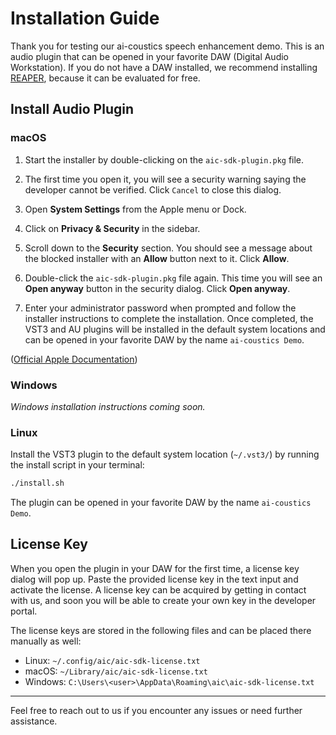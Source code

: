 # Installation Guide

Thank you for testing our ai-coustics speech enhancement demo. This is an audio plugin that can be opened in your favorite DAW (Digital Audio Workstation).
If you do not have a DAW installed, we recommend installing [REAPER](https://www.reaper.fm/), because it can be evaluated for free.

## Install Audio Plugin

### macOS

1. Start the installer by double-clicking on the `aic-sdk-plugin.pkg` file.

2. The first time you open it, you will see a security warning saying the developer cannot be verified. Click `Cancel` to close this dialog.

3. Open **System Settings** from the Apple menu or Dock.

4. Click on **Privacy & Security** in the sidebar.

5. Scroll down to the **Security** section. You should see a message about the blocked installer with an **Allow** button next to it. Click **Allow**.

6. Double-click the `aic-sdk-plugin.pkg` file again. This time you will see an **Open anyway** button in the security dialog. Click **Open anyway**.

7. Enter your administrator password when prompted and follow the installer instructions to complete the installation. Once completed, the VST3 and AU plugins will be installed in the default system locations and can be opened in your favorite DAW by the name `ai-coustics Demo`.

([Official Apple Documentation](https://support.apple.com/guide/mac-help/open-a-mac-app-from-an-unknown-developer-mh40616/mac))

### Windows

*Windows installation instructions coming soon.*

### Linux

Install the VST3 plugin to the default system location (`~/.vst3/`) by running the install script in your terminal:

```sh
./install.sh
```

The plugin can be opened in your favorite DAW by the name `ai-coustics Demo`.

## License Key

When you open the plugin in your DAW for the first time, a license key dialog will pop up. Paste the provided license key in the text input and activate the license. A license key can be acquired by getting in contact with us, and soon you will be able to create your own key in the developer portal.

The license keys are stored in the following files and can be placed there manually as well:

- Linux: `~/.config/aic/aic-sdk-license.txt`
- macOS: `~/Library/aic/aic-sdk-license.txt`
- Windows: `C:\Users\<user>\AppData\Roaming\aic\aic-sdk-license.txt`

---

Feel free to reach out to us if you encounter any issues or need further assistance.
